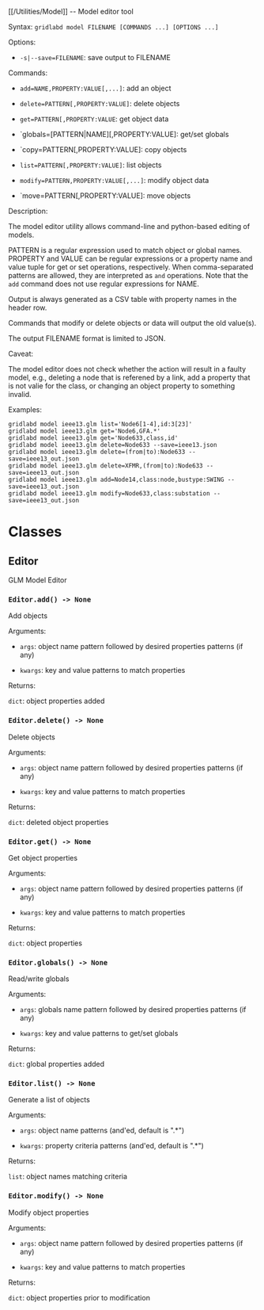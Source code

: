 [[/Utilities/Model]] -- Model editor tool

Syntax: `gridlabd model FILENAME [COMMANDS ...] [OPTIONS ...]`

Options:

* `-s|--save=FILENAME`: save output to FILENAME

Commands:

* `add=NAME,PROPERTY:VALUE[,...]`: add an object

* `delete=PATTERN[,PROPERTY:VALUE]`: delete objects

* `get=PATTERN[,PROPERTY:VALUE`: get object data

* `globals=[PATTERN|NAME][,PROPERTY:VALUE]: get/set globals

* `copy=PATTERN[,PROPERTY:VALUE]: copy objects 

* `list=PATTERN[,PROPERTY:VALUE]`: list objects

* `modify=PATTERN,PROPERTY:VALUE[,...]`: modify object data

* `move=PATTERN[,PROPERTY:VALUE]: move objects 

Description:

The model editor utility allows command-line and python-based editing of models.

PATTERN is a regular expression used to match object or global names. PROPERTY
and VALUE can be regular expressions or a property name and value tuple for
get or set operations, respectively. When comma-separated patterns are
allowed, they are interpreted as `and` operations. Note that the `add`
command does not use regular expressions for NAME.

Output is always generated as a CSV table with property names in the header row.

Commands that modify or delete objects or data will output the old value(s).

The output FILENAME format is limited to JSON.

Caveat:

The model editor does not check whether the action will result in a faulty
model, e.g., deleting a node that is referened by a link, add a property that
is not valie for the class, or changing an object property to something invalid.

Examples:

    gridlabd model ieee13.glm list='Node6[1-4],id:3[23]'
    gridlabd model ieee13.glm get='Node6,GFA.*'
    gridlabd model ieee13.glm get='Node633,class,id'
    gridlabd model ieee13.glm delete=Node633 --save=ieee13.json
    gridlabd model ieee13.glm delete=(from|to):Node633 --save=ieee13_out.json
    gridlabd model ieee13.glm delete=XFMR,(from|to):Node633 --save=ieee13_out.json
    gridlabd model ieee13.glm add=Node14,class:node,bustype:SWING --save=ieee13_out.json
    gridlabd model ieee13.glm modify=Node633,class:substation --save=ieee13_out.json
    



# Classes

## Editor

GLM Model Editor


### `Editor.add() -> None`

Add objects

Arguments:

* `args`: object name pattern followed by desired properties patterns (if any)

* `kwargs`: key and value patterns to match properties

Returns:

`dict`: object properties added


### `Editor.delete() -> None`

Delete objects

Arguments:

* `args`: object name pattern followed by desired properties patterns (if any)

* `kwargs`: key and value patterns to match properties

Returns:

`dict`: deleted object properties


### `Editor.get() -> None`

Get object properties

Arguments:

* `args`: object name pattern followed by desired properties patterns (if any)

* `kwargs`: key and value patterns to match properties

Returns:

`dict`: object properties


### `Editor.globals() -> None`

Read/write globals

Arguments:

* `args`: globals name pattern followed by desired properties patterns (if any)

* `kwargs`: key and value patterns to get/set globals

Returns:

`dict`: global properties added


### `Editor.list() -> None`

Generate a list of objects

Arguments:

* `args`: object name patterns (and'ed, default is ".*")

* `kwargs`: property criteria patterns (and'ed, default is ".*")

Returns:

`list`: object names matching criteria


### `Editor.modify() -> None`

Modify object properties

Arguments:

* `args`: object name pattern followed by desired properties patterns (if any)

* `kwargs`: key and value patterns to match properties

Returns:

`dict`: object properties prior to modification

